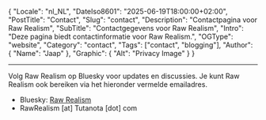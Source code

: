 ﻿{
  "Locale": "nl_NL",
  "DateIso8601": "2025-06-19T18:00:00+02:00",
  "PostTitle": "Contact",
  "Slug": "contact",
  "Description": "Contactpagina voor Raw Realism",
  "SubTitle": "Contactgegevens voor Raw Realism",
  "Intro": "Deze pagina biedt contactinformatie voor Raw Realism.",
  "OGType": "website",
  "Category": "contact",
  "Tags": ["contact", "blogging"],
  "Author": {
    "Name": "Jaap"
  },
  "Graphic": {
    "Alt": "Privacy Image"
  }
}

---

Volg Raw Realism op Bluesky voor updates en discussies. Je kunt Raw Realism ook bereiken via het hieronder vermelde emailadres.

- Bluesky: <a href="https://bsky.app/profile/rawrealism.com" target="_blank">Raw Realism</a>
- RawRealism [at] Tutanota [dot] com
